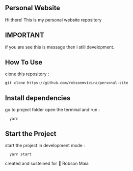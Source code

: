 
## Personal Website
 Hi there! This is my personal website repository

## IMPORTANT

if you are see this is message then i still development.

## How To Use
clone this repository :
```
git clone https://github.com/robsonmvieira/personal-site
```
 ## Install dependencies
  go to project folder open the terminal and run :
```
  yarn
```
 ## Start the Project
  start the project in development mode :
```
  yarn start
```

created and susteined for :sparkling_heart: Robson Maia
